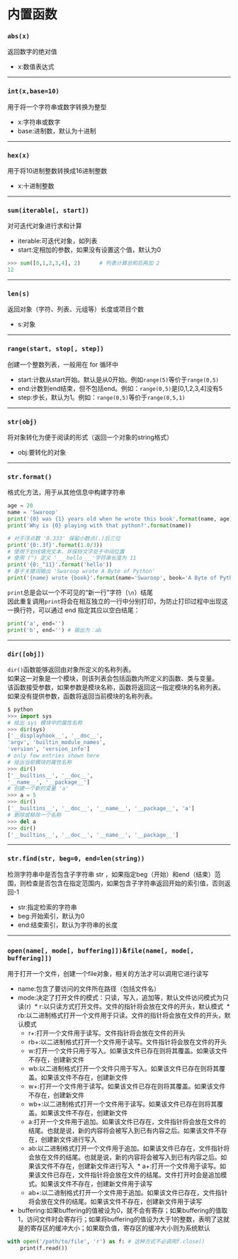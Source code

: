 # 内置函数
### `abs(x)`
返回数字的绝对值
* x:数值表达式
***
### `int(x,base=10)`
用于将一个字符串或数字转换为整型
* x:字符串或数字
* base:进制数，默认为十进制
***
### `hex(x)`
用于将10进制整数转换成16进制整数
* x:十进制整数
***
### `sum(iterable[, start])`
对可迭代对象进行求和计算
* iterable:可迭代对象，如列表
* start:定相加的参数，如果没有设置这个值，默认为0
```python
>>> sum([0,1,2,3,4], 2)      # 列表计算总和后再加 2
12
```
***
### `len(s)`
返回对象（字符、列表、元组等）长度或项目个数
* s:对象
***
### `range(start, stop[, step])`
创建一个整数列表，一般用在 for 循环中
* start:计数从start开始。默认是从0开始。例如`range(5)`等价于`range(0,5)`
* end:计数到end结束，但不包括end。例如：`range(0,5)`是[0,1,2,3,4]没有5
* step:步长，默认为1。例如：`range(0,5)`等价于`range(0,5,1)`
***
### `str(obj)`
将对象转化为便于阅读的形式（返回一个对象的string格式）
* obj:要转化的对象
***
### `str.format()`
格式化方法，用于从其他信息中构建字符串
```python
age = 20
name = 'Swaroop'
print('{0} was {1} years old when he wrote this book'.format(name, age)) # {}中的数字可以不填
print('Why is {0} playing with that python?'.format(name))

# 对于浮点数 '0.333' 保留小数点(.)后三位
print('{0:.3f}'.format(1.0/3))
# 使用下划线填充文本，并保持文字处于中间位置
# 使用 (^) 定义 '___hello___'字符串长度为 11
print('{0:_^11}'.format('hello'))
# 基于关键词输出 'Swaroop wrote A Byte of Python'
print('{name} wrote {book}'.format(name='Swaroop', book='A Byte of Python'))
```
`print`总是会以一个不可见的“新一行”字符（`\n`）结尾  
因此重复调用`print`将会在相互独立的一行中分别打印，为防止打印过程中出现这一换行符，可以通过 end 指定其应以空白结尾：  
```python
print('a', end='')
print('b', end='') # 输出为：ab
```
***
### `dir([obj])`
`dir()`函数能够返回由对象所定义的名称列表。  
如果这一对象是一个模块，则该列表会包括函数内所定义的函数、类与变量。  
该函数接受参数，如果参数是模块名称，函数将返回这一指定模块的名称列表。  
如果没有提供参数，函数将返回当前模块的名称列表。
```python
$ python
>>> import sys
# 给出 sys 模块中的属性名称
>>> dir(sys)
['__displayhook__', '__doc__',
'argv', 'builtin_module_names',
'version', 'version_info']
# only few entries shown here
# 给出当前模块的属性名称
>>> dir()
['__builtins__', '__doc__',
'__name__', '__package__']
# 创建一个新的变量 'a'
>>> a = 5
>>> dir()
['__builtins__', '__doc__', '__name__', '__package__', 'a']
# 删除或移除一个名称
>>> del a
>>> dir()
['__builtins__', '__doc__', '__name__', '__package__']
```
***
### `str.find(str, beg=0, end=len(string))`
检测字符串中是否包含子字符串 str ，如果指定beg（开始）和end（结束）范围，则检查是否包含在指定范围内，如果包含子字符串返回开始的索引值，否则返回-1
* str:指定检索的字符串
* beg:开始索引，默认为0
* end:结束索引，默认为字符串的长度
***
### `open(name[, mode[, buffering]])`&`file(name[, mode[, buffering]])`
用于打开一个文件，创建一个file对象，相关的方法才可以调用它进行读写
* name:包含了要访问的文件所在路径（包括文件名）
* mode:决定了打开文件的模式：只读，写入，追加等，默认文件访问模式为只读(r)
  * r:以只读方式打开文件。文件的指针将会放在文件的开头，默认模式
  * rb:以二进制格式打开一个文件用于只读。文件的指针将会放在文件的开头，默认模式
  * r+:打开一个文件用于读写。文件指针将会放在文件的开头
  * rb+:以二进制格式打开一个文件用于读写。文件指针将会放在文件的开头
  * w:打开一个文件只用于写入。如果该文件已存在则将其覆盖。如果该文件不存在，创建新文件
  * wb:以二进制格式打开一个文件只用于写入。如果该文件已存在则将其覆盖。如果该文件不存在，创建新文件
  * w+:打开一个文件用于读写。如果该文件已存在则将其覆盖。如果该文件不存在，创建新文件
  * wb+:以二进制格式打开一个文件用于读写。如果该文件已存在则将其覆盖。如果该文件不存在，创建新文件
  * a:打开一个文件用于追加。如果该文件已存在，文件指针将会放在文件的结尾。也就是说，新的内容将会被写入到已有内容之后。如果该文件不存在，创建新文件进行写入
  * ab:以二进制格式打开一个文件用于追加。如果该文件已存在，文件指针将会放在文件的结尾。也就是说，新的内容将会被写入到已有内容之后。如果该文件不存在，创建新文件进行写入
  * a+:打开一个文件用于读写。如果该文件已存在，文件指针将会放在文件的结尾。文件打开时会是追加模式。如果该文件不存在，创建新文件用于读写
  * ab+:以二进制格式打开一个文件用于追加。如果该文件已存在，文件指针将会放在文件的结尾。如果该文件不存在，创建新文件用于读写
* buffering:如果buffering的值被设为0，就不会有寄存；如果buffering的值取1，访问文件时会寄存行；如果将buffering的值设为大于1的整数，表明了这就是的寄存区的缓冲大小；如果取负值，寄存区的缓冲大小则为系统默认
```python
with open('/path/to/file', 'r') as f: # 这种方式不必调用f.close()
    print(f.read())
```
